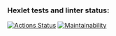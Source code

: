 ### Hexlet tests and linter status:

[![Actions Status](https://github.com/alistkov/frontend-project-44/workflows/hexlet-check/badge.svg)](https://github.com/alistkov/frontend-project-44/actions)
[![Maintainability](https://api.codeclimate.com/v1/badges/b9a59d89fb0d68f9b73a/maintainability)](https://codeclimate.com/github/alistkov/frontend-project-44/maintainability)
